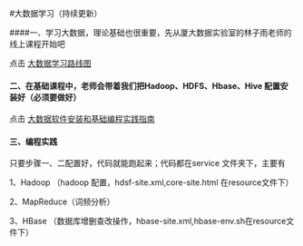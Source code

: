#大数据学习（持续更新）

####一、学习大数据，理论基础也很重要，先从厦大数据实验室的林子雨老师的线上课程开始吧

点击 [大数据学习路线图](<http://dblab.xmu.edu.cn/post/bigdataroadmap/>)

#### 二、在基础课程中，老师会带着我们把Hadoop、HDFS、Hbase、Hive 配置安装好（必须要做好）

点击 [大数据软件安装和基础编程实践指南](<http://dblab.xmu.edu.cn/blog/2630-2/>)

#### 三、编程实践

只要步骤一、二配置好，代码就能跑起来；代码都在service 文件夹下，主要有

1、Hadoop （hadoop 配置，hdsf-site.xml,core-site.html 在resource文件下）

2、MapReduce（词频分析）

3、HBase （数据库增删查改操作，hbase-site.xml,hbase-env.sh在resource文件下）